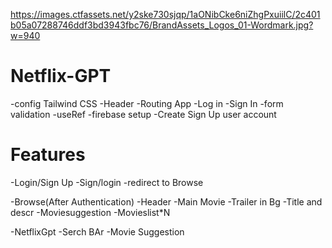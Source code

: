
https://images.ctfassets.net/y2ske730sjqp/1aONibCke6niZhgPxuiilC/2c401b05a07288746ddf3bd3943fbc76/BrandAssets_Logos_01-Wordmark.jpg?w=940


# Netflix-GPT
-config Tailwind CSS
-Header
-Routing App
-Log in
-Sign In
-form validation
-useRef
-firebase setup
-Create Sign Up user account
# Features
-Login/Sign Up
 -Sign/login
 -redirect to Browse



-Browse(After Authentication)
  -Header
  -Main Movie
     -Trailer in Bg
     -Title and descr
     -Moviesuggestion
       -Movieslist*N



-NetflixGpt
 -Serch BAr
 -Movie Suggestion       